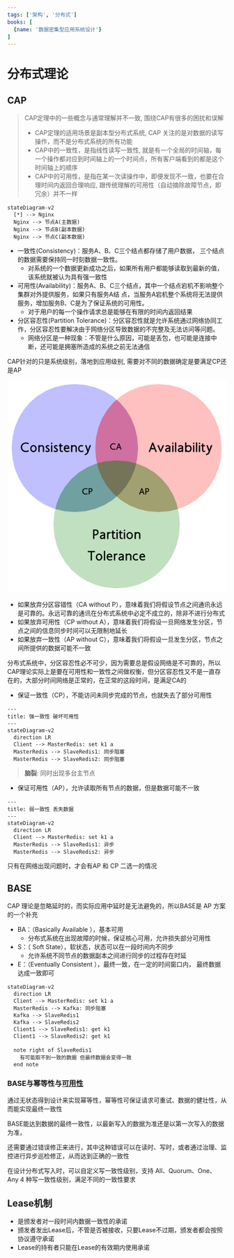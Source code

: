 ```yaml
---
tags: ['架构', '分布式']
books: [
  {name: '数据密集型应用系统设计'}
]
---
```


# 分布式理论

## CAP

> CAP定理中的一些概念与通常理解并不一致, 围绕CAP有很多的困扰和误解
> - CAP定理的适用场景是副本型分布式系统, CAP 关注的是对数据的读写操作，而不是分布式系统的所有功能
> - CAP中的一致性，是指线性读写一致性, 就是有一个全局的时间轴，每一个操作都对应到时间轴上的一个时间点，所有客户端看到的都是这个时间轴上的顺序
> - CAP中的可用性，是指在某一次读操作中，即便发现不一致，也要在合理时间内返回合理响应, 跟传统理解的可用性（自动摘除故障节点，即冗余）并不一样

```mermaid
stateDiagram-v2
  [*] --> Nginx
  Nginx --> 节点A(主数据)
  Nginx --> 节点B(副本数据)
  Nginx --> 节点C(副本数据)
```

- 一致性(Consistency)：服务A、B、C三个结点都存储了用户数据， 三个结点的数据需要保持同一时刻数据一致性。
  - 对系统的一个数据更新成功之后，如果所有用户都能够读取到最新的值，该系统就被认为具有强一致性
- 可用性(Availability)：服务A、B、C三个结点，其中一个结点宕机不影响整个集群对外提供服务，如果只有服务A结 点，当服务A宕机整个系统将无法提供服务，增加服务B、C是为了保证系统的可用性。
  - 对于用户的每一个操作请求总是能够在有限的时间内返回结果
- 分区容忍性(Partition Tolerance)：分区容忍性就是允许系统通过网络协同工作，分区容忍性要解决由于网络分区导致数据的不完整及无法访问等问题。
  - 网络分区是一种现象：不管是什么原因，可能是丢包，也可能是连接中断，还可能是拥塞所造成的系统之前无法通信

CAP针对的只是系统级别，落地到应用级别, 需要对不同的数据确定是要满足CP还是AP

![202031017918](/assets/202031017918.png)

- 如果放弃分区容错性（CA without P），意味着我们将假设节点之间通讯永远是可靠的。永远可靠的通讯在分布式系统中必定不成立的，除非不进行分布式
- 如果放弃可用性（CP without A），意味着我们将假设一旦网络发生分区，节点之间的信息同步时间可以无限制地延长
- 如果放弃一致性（AP without C），意味着我们将假设一旦发生分区，节点之间所提供的数据可能不一致

分布式系统中，分区容忍性必不可少，因为需要总是假设网络是不可靠的，所以CAP理论实际上是要在可用性和一致性之间做权衡，但分区容忍性又不是一直存在的，大部分时间网络是正常的，在正常的这段时间，是满足CA的

- 保证一致性（CP），不能访问未同步完成的节点，也就失去了部分可用性

```mermaid
---
title: 强一致性 破坏可用性
---
stateDiagram-v2
  direction LR
  Client --> MasterRedis: set k1 a
  MasterRedis --> SlaveRedis1: 同步阻塞
  MasterRedis --> SlaveRedis2: 同步阻塞
```

> **脑裂**: 同时出现多台主节点

- 保证可用性（AP），允许读取所有节点的数据，但是数据可能不一致

```mermaid
---
title: 弱一致性 丢失数据
---
stateDiagram-v2
  direction LR
  Client --> MasterRedis: set k1 a
  MasterRedis --> SlaveRedis1: 异步
  MasterRedis --> SlaveRedis2: 异步
```

只有在网络出现问题时，才会有AP 和 CP 二选一的情况

## BASE

CAP 理论是忽略延时的，而实际应用中延时是无法避免的，所以BASE是 AP 方案的一个补充

- BA：（Basically Available ），基本可用
  - 分布式系统在出现故障的时候，保证核心可用，允许损失部分可用性
- S：（ Soft State），软状态，状态可以在一段时间内不同步
  - 允许系统不同节点的数据副本之间进行同步的过程存在时延
- E：（Eventually Consistent ），最终一致，在一定的时间窗口内， 最终数据达成一致即可

```mermaid
stateDiagram-v2
  direction LR
  Client --> MasterRedis: set k1 a
  MasterRedis --> Kafka: 同步阻塞
  Kafka --> SlaveRedis1
  Kafka --> SlaveRedis2
  Client1 --> SlaveRedis1: get k1
  Client1 --> SlaveRedis2: get k1

  note right of SlaveRedis1
    有可能取不到一致的数据 但最终数据会变得一致
  end note
```

### BASE与幂等性与[可用性](/软件工程/架构/系统设计/可用性.md)

通过无状态得到设计来实现幂等性，幂等性可保证请求可重试、数据的健壮性，从而能实现最终一致性

BASE能达到数据的最终一致性，以最新写入的数据为准还是以第一次写入的数据为准，

还需要通过错误修正来进行，其中这种错误可以在读时、写时，或者通过治理、监控进行异步巡检修正，从而达到正确的一致性

在设计分布式写入时，可以自定义写一致性级别，支持 All、Quorum、One、Any 4 种写一致性级别，满足不同的一致性要求

## Lease机制

- 是颁发者对一段时间内数据一致性的承诺
- 颁发者发出Lease后，不管是否被接收，只要Lease不过期，颁发者都会按照协议遵守承诺
- Lease的持有者只能在Lease的有效期内使用承诺